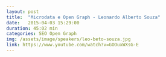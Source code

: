 ```yaml
---
layout: post
title:  "Microdata e Open Graph - Leonardo Alberto Souza"
date:   2015-04-03 15:29:00
duration: 45:02 min
categories: SEO Open Graph
img: /assets/image/speakers/leo-beto-souza.jpg
link: https://www.youtube.com/watch?v=GOOuxWXsG-E
---
```

